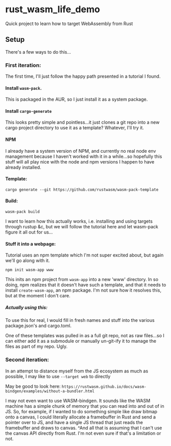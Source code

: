 # rust_wasm_life_demo
Quick project to learn how to target WebAssembly from Rust

## Setup
There's a few ways to do this... 

### First iteration:
The first time, I'll just follow the happy path presented in a tutorial I found.

#### Install `wasm-pack`.  
This is packaged in the AUR, so I just install it as a 
system package.

#### Install `cargo-generate`
This looks pretty simple and pointless...it just clones a git repo into a new
cargo project directory to use it as a template?  Whatever, I'll try it.

#### NPM
I already have a system version of NPM, and currently no real node env management
because I haven't worked with it in a while...so hopefully this stuff will all
play nice with the node and npm versions I happen to have already installed.

#### Template:
`cargo generate --git https://github.com/rustwasm/wasm-pack-template`

#### Build:
`wasm-pack build`

I want to learn how this actually works, i.e. installing and using targets through
rustup &c, but we will follow the tutorial here and let wasm-pack figure it all out for us...

#### Stuff it into a webpage:
Tutorial uses an npm template which I'm not super excited about, but again we'll go along with it.  

`npm init wasm-app www`

This inits an npm project from `wasm-app` into a new 'www' directory.  In so doing, npm realizes that it doesn't have such a template, and that it needs to install `create-wasm-app`, an npm package.  I'm not sure how it resolves this, but at the moment I don't care.

##### Actually using this:
To use this for real, I would fill in fresh names and stuff into the various package.json's and cargo.toml.

One of these templates was pulled in as a full git repo, not as raw files...so I can either add it as a submodule or manually un-git-ify it to manage the files as part of my repo.  Ugly.

### Second iteration:
In an attempt to distance myself from the JS ecosystem as much as possible,
I may like to use `--target web` to directly 

May be good to look here:
`https://rustwasm.github.io/docs/wasm-bindgen/examples/without-a-bundler.html`

I may not even want to use WASM-bindgen.  It sounds like the WASM machine has a simple chunk of memory that you can read into and out of in JS.  So, for example, if I wanted to do something simple like draw bitmap onto a canvas, I could literally allocate a framebuffer in Rust and send a pointer over to JS, and have a single JS thread that just reads the framebuffer and draws to canvas.  ^And all that is assuming that I can't use the canvas API directly from Rust.  I'm not even sure if that's a limitation or not.

